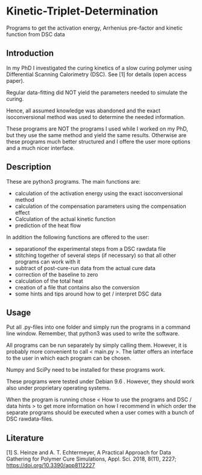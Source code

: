 # Kinetic-Triplet-Determination
Programs to get the activation energy, Arrhenius pre-factor and kinetic function from DSC data

## Introduction
In my PhD I investigated the curing kinetics of a slow curing polymer using Differential Scanning Calorimetry (DSC).
See [1] for details (open access paper).

Regular data-fitting did NOT yield the parameters needed to simulate the curing.

Hence, all assumed knowledge was abandoned and the exact isoconversional method was used to determine the needed information.

These programs are NOT the programs I used while I worked on my PhD, but they use the same method and yield the same results.
Otherwise are these programs much better structured and I offere the user more options and a much nicer interface.

## Description
These are python3 programs. The main functions are:
- calculation of the activation energy using the exact isoconversional method
- calculation of the compensation parameters using the compensation effect
- Calculation of the actual kinetic function
- prediction of the heat flow

In addition the following functions are offered to the user:
- separationof the experimental steps from a DSC rawdata file
- stitching together of several steps (if necessary) so that all other programs can work with it
- subtract of post-cure-run data from the actual cure data
- correction of the baseline to zero
- calculation of the total heat
- creation of a file that contains also the conversion
- some hints and tips around how to get / interpret DSC data

## Usage
Put all .py-files into one folder and simply run the programs in a command line window. Remember, that python3 was used to write the software.

All programs can be run separately by simply calling them. However, it is probably more convenient to call < main.py >. The latter offers an interface to the user in which each program can be chosen.

Numpy and SciPy need to be installed for these programs work.

These programs were tested under Debian 9.6 . However, they should work also under proprietary operating systems. 

When the program is running chose < How to use the programs and DSC / data hints > to get more information on how I recommend in which order the separate programs should be executed when a user comes with a bunch of DSC rawdata-files.

## Literature
[1] S. Heinze and A. T. Echtermeyer, A Practical Approach for Data Gathering for Polymer Cure Simulations, Appl. Sci. 2018, 8(11), 2227; https://doi.org/10.3390/app8112227
